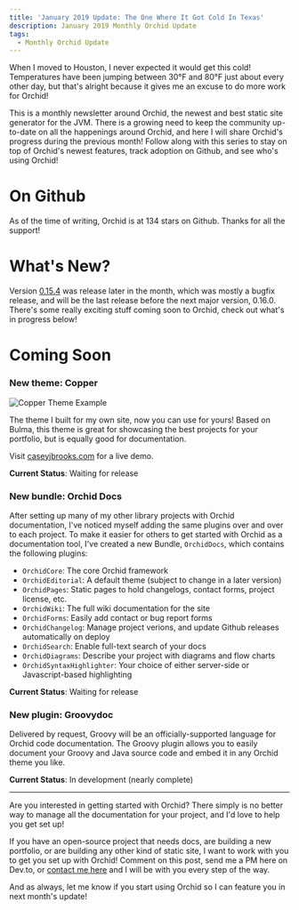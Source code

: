 ```yaml
---
title: 'January 2019 Update: The One Where It Got Cold In Texas'
description: January 2019 Monthly Orchid Update
tags: 
  - Monthly Orchid Update
---
```


When I moved to Houston, I never expected it would get this cold! Temperatures have been jumping between 30°F and 80°F just about every other day, but that's alright because it gives me an excuse to do more work for Orchid! 

This is a monthly newsletter around Orchid, the newest and best static site generator for the JVM. There is a growing need to keep the community up-to-date on all the happenings around Orchid, and here I will share Orchid's progress during the previous month! Follow along with this series to stay on top of Orchid's newest features, track adoption on Github, and see who's using Orchid!

# On Github

As of the time of writing, Orchid is at 134 stars on Github. Thanks for all the support!

# What's New?

Version [0.15.4](https://github.com/JavaEden/Orchid/releases/tag/0.15.4) was release later in the month, which was mostly a bugfix release, and will be the last release before the next major version, 0.16.0. There's some really exciting stuff coming soon to Orchid, check out what's in progress below!

# Coming Soon

### New theme: **Copper**

![Copper Theme Example](https://res.cloudinary.com/orchid/image/upload/v1549253492/themes/copper/1.png)

The theme I built for my own site, now you can use for yours! Based on Bulma, this theme is great for showcasing the best projects for your portfolio, but is equally good for documentation.

Visit [caseyjbrooks.com](https://www.caseyjbrooks.com/) for a live demo.

**Current Status**: Waiting for release

### New bundle: **Orchid Docs**

After setting up many of my other library projects with Orchid documentation, I've noticed myself adding the same plugins over and over to each project. To make it easier for others to get started with Orchid as a documentation tool, I've created a new Bundle, `OrchidDocs`, which contains the following plugins:

- `OrchidCore`: The core Orchid framework
- `OrchidEditorial`: A default theme (subject to change in a later version)
- `OrchidPages`: Static pages to hold changelogs, contact forms, project license, etc.
- `OrchidWiki`: The full wiki documentation for the site
- `OrchidForms`: Easily add contact or bug report forms
- `OrchidChangelog`: Manage project verions, and update Github releases automatically on deploy
- `OrchidSearch`: Enable full-text search of your docs
- `OrchidDiagrams`: Describe your project with diagrams and flow charts 
- `OrchidSyntaxHighlighter`: Your choice of either server-side or Javascript-based highlighting

**Current Status**: Waiting for release

### New plugin: **Groovydoc**

Delivered by request, Groovy will be an officially-supported language for Orchid code documentation. The Groovy plugin allows you to easily document your Groovy and Java source code and embed it in any Orchid theme you like.

**Current Status**: In development (nearly complete)

---

Are you interested in getting started with Orchid? There simply is no better way to manage all the documentation for your project, and I'd love to help you get set up! 

If you have an open-source project that needs docs, are building a new portfolio, or are building any other kind of static site, I want to work with you to get you set up with Orchid! Comment on this post, send me a PM here on Dev.to, or [contact me here](https://www.caseyjbrooks.com/contact/) and I will be with you every step of the way.

And as always, let me know if you start using Orchid so I can feature you in next month's update!